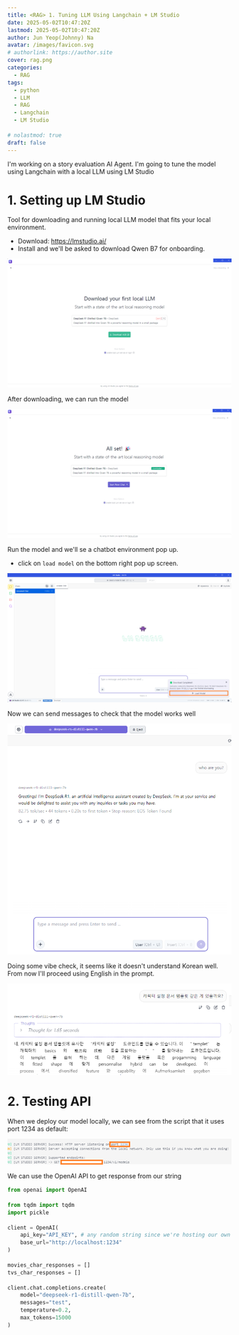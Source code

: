 ```yaml
---
title: <RAG> 1. Tuning LLM Using Langchain + LM Studio
date: 2025-05-02T10:47:20Z
lastmod: 2025-05-02T10:47:20Z
author: Jun Yeop(Johnny) Na
avatar: /images/favicon.svg
# authorlink: https://author.site
cover: rag.png
categories:
  - RAG
tags:
  - python
  - LLM
  - RAG
  - Langchain
  - LM Studio

# nolastmod: true
draft: false
---
```


I'm working on a story evaluation AI Agent. I'm going to tune the model using Langchain with a local LLM using LM Studio

# 1. Setting up LM Studio

Tool for downloading and running local LLM model that fits your local environment.

- Download: https://lmstudio.ai/
- Install and we'll be asked to download Qwen B7 for onboarding.

![onboarding Qwen B7](./rag2.png)

After downloading, we can run the model

![onboarding2](./rag3.png)

Run the model and we'll se a chatbot environment pop up.

- click on `load model` on the bottom right pop up screen.

![onboarding3](./rag4.png)

Now we can send messages to check that the model works well

![onboarding4](./rag5.png)

Doing some vibe check, it seems like it doesn't understand Korean well. From now I'll proceed using English in the prompt.

![onboarding5](./rag6.png)

# 2. Testing API

When we deploy our model locally, we can see from the script that it uses port 1234 as default:

![port](./port.png)

We can use the OpenAI API to get response from our string

```python
from openai import OpenAI

from tqdm import tqdm
import pickle

client = OpenAI(
    api_key="API_KEY", # any random string since we're hosting our own model
    base_url="http://localhost:1234"
)

movies_char_responses = []
tvs_char_responses = []

client.chat.completions.create(
	model="deepseek-r1-distill-qwen-7b",
    messages="test",
    temperature=0.2,
    max_tokens=15000
)
```
